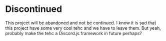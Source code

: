 # Discontinued

This project will be abandoned and not be continued.
I know it is sad that this project have some very cool tehc and we have to leave them.
But yeah, probably make the tehc a Discord.js framework in future perhaps?
